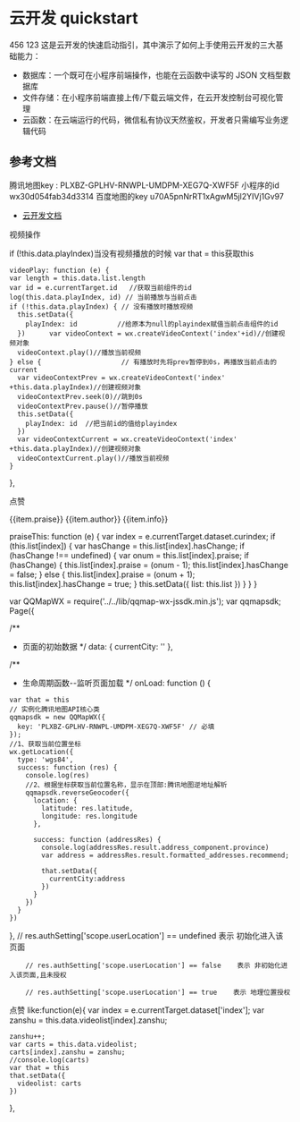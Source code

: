 # 云开发 quickstart
456
123
这是云开发的快速启动指引，其中演示了如何上手使用云开发的三大基础能力：

- 数据库：一个既可在小程序前端操作，也能在云函数中读写的 JSON 文档型数据库
- 文件存储：在小程序前端直接上传/下载云端文件，在云开发控制台可视化管理
- 云函数：在云端运行的代码，微信私有协议天然鉴权，开发者只需编写业务逻辑代码

## 参考文档
 腾讯地图key : PLXBZ-GPLHV-RNWPL-UMDPM-XEG7Q-XWF5F
 小程序的id wx30d054fab34d3314
 百度地图的key u70A5pnNrRT1xAgwM5jl2YIVj1Gv97
- [云开发文档](https://developers.weixin.qq.com/miniprogram/dev/wxcloud/basis/getting-started.html)

视频操作

if (!this.data.playIndex)当没有视频播放的时候
var that = this获取this



    videoPlay: function (e) {    
    var length = this.data.list.length
    var id = e.currentTarget.id   //获取当前组件的id 
    log(this.data.playIndex, id) // 当前播放与当前点击
    if (!this.data.playIndex) { // 没有播放时播放视频
      this.setData({
        playIndex: id          //给原本为null的playindex赋值当前点击组件的id
      })      var videoContext = wx.createVideoContext('index'+id)//创建视频对象
      videoContext.play()//播放当前视频
    } else {                    // 有播放时先将prev暂停到0s，再播放当前点击的current
      var videoContextPrev = wx.createVideoContext('index' +this.data.playIndex)//创建视频对象
      videoContextPrev.seek(0)//跳到0s
      videoContextPrev.pause()//暂停播放
      this.setData({
        playIndex: id  //把当前id的值给playindex
      })     
      var videoContextCurrent = wx.createVideoContext('index' +this.data.playIndex)//创建视频对象
      videoContextCurrent.play()//播放当前视频
    }
  },


点赞

<view class="container">
  <view class="list" wx:for="{{list}}" wx:key="key" wx:for-item="item" wx:for-index="index">
    <view class="praise {{item.hasChange? 'changed': ''}}" hover-class="hover_praise" bindtap="praiseThis" data-curIndex="{{index}}">{{item.praise}}</view>
    <view class="author">{{item.author}}</view>
    <view class="info">{{item.info}}</view>
  </view>
</view>



praiseThis: function (e) {
    var index = e.currentTarget.dataset.curindex;
    if (this.list[index]) {
      var hasChange = this.list[index].hasChange;
      if (hasChange !== undefined) {
        var onum = this.list[index].praise;
        if (hasChange) {
          this.list[index].praise = (onum - 1);
          this.list[index].hasChange = false;
        } else {
          this.list[index].praise = (onum + 1);
          this.list[index].hasChange = true;
        }
        this.setData({
          list: this.list
        })
      }
    }
  }

  var QQMapWX = require('../../lib/qqmap-wx-jssdk.min.js');
var qqmapsdk;
Page({

  /**
   * 页面的初始数据
   */
  data: {
    currentCity: ''
  },

  /**
   * 生命周期函数--监听页面加载
   */
  onLoad: function () {
    
    var that = this
    // 实例化腾讯地图API核心类
    qqmapsdk = new QQMapWX({
      key: 'PLXBZ-GPLHV-RNWPL-UMDPM-XEG7Q-XWF5F' // 必填
    });
    //1、获取当前位置坐标
    wx.getLocation({
      type: 'wgs84',
      success: function (res) {
        console.log(res)
        //2、根据坐标获取当前位置名称，显示在顶部:腾讯地图逆地址解析
        qqmapsdk.reverseGeocoder({
          location: {
            latitude: res.latitude,
            longitude: res.longitude
          },
         
          success: function (addressRes) {
            console.log(addressRes.result.address_component.province)
            var address = addressRes.result.formatted_addresses.recommend;
            
            that.setData({
              currentCity:address
            })
          }
        })
      }
    })
  },
  // res.authSetting['scope.userLocation'] == undefined    表示 初始化进入该页面

        // res.authSetting['scope.userLocation'] == false    表示 非初始化进入该页面,且未授权

        // res.authSetting['scope.userLocation'] == true    表示 地理位置授权
点赞
    like:function(e){
    var index = e.currentTarget.dataset['index'];
    var zanshu = this.data.videolist[index].zanshu;

    zanshu++;
    var carts = this.data.videolist;
    carts[index].zanshu = zanshu;
    //console.log(carts)
    var that = this
    that.setData({
      videolist: carts
    })

  },

  

